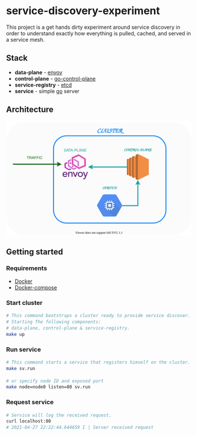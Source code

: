 # service-discovery-experiment

This project is a get hands dirty experiment around service discovery in order to understand exactly how everything is pulled, cached, and served in a service mesh.

## Stack
- **data-plane** - [envoy](https://www.envoyproxy.io/)
- **control-plane** - [go-control-plane](https://github.com/envoyproxy/go-control-plane)
- **service-registry** - [etcd](https://etcd.io/)
- **service** - simple [go](https://golang.org/) server

## Architecture
![image](/architecture.svg)

## Getting started


### Requirements
  - [Docker](https://docs.docker.com/engine/install/)
  - [Docker-compose](https://docs.docker.com/compose/install/)

### Start cluster
```bash
# This command bootstraps a cluster ready to provide service discover.
# Starting The following components:
# data-plane, control-plane & service-registry.
make up
```

### Run service
```bash
# This command starts a service that registers himself on the cluster.
make sv.run

# or specify node ID and exposed port
make node=node0 listen=80 sv.run
```

### Request service
```bash
# Service will log the received request.
curl localhost:80
# 2021-04-27 22:22:44.644659 I | Server received request
```
